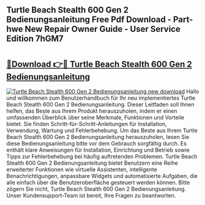 ## Turtle Beach Stealth 600 Gen 2 Bedienungsanleitung Free Pdf Download - Part-hwe New Repair Owner Guide - User Service Edition 7hGM7

# <h2><a href="http://df4bo1.blite.top/?on=Turtle+Beach+Stealth+600+Gen+2+Bedienungsanleitung">🔗Download 👉🔴 Turtle Beach Stealth 600 Gen 2 Bedienungsanleitung</a></h2>

[![Turtle Beach Stealth 600 Gen 2 Bedienungsanleitung new download](https://i.imgur.com/lujVjoI.png)](http://df4bo1.blite.top/?on=Turtle+Beach+Stealth+600+Gen+2+Bedienungsanleitung)
Hallo und willkommen zum Benutzerhandbuch für Ihr neu implementiertes Turtle Beach Stealth 600 Gen 2 Bedienungsanleitung. Dieser Leitfaden soll Ihnen helfen, das Beste aus Ihrem Produkt herauszuholen, indem er einen umfassenden Überblick über seine Merkmale, Funktionen und Vorteile bietet. Sie finden Schritt-für-Schritt-Anleitungen für Installation, Verwendung, Wartung und Fehlerbehebung. Um das Beste aus Ihrem Turtle Beach Stealth 600 Gen 2 Bedienungsanleitung herauszuholen, lesen Sie diese Bedienungsanleitung bitte vor dem Gebrauch sorgfältig durch. Es enthält klare Anweisungen für Installation, Einrichtung und Betrieb sowie Tipps zur Fehlerbehebung bei häufig auftretenden Problemen. Turtle Beach Stealth 600 Gen 2 Bedienungsanleitung bietet Benutzern eine Reihe erweiterter Funktionen wie virtuelle Assistenten, intelligente Benachrichtigungen, anpassbare Widgets und automatisierte Aufgaben, die alle einfach über die Benutzeroberfläche gesteuert werden können. Bitte zögern Sie nicht, Turtle Beach Stealth 600 Gen 2 Bedienungsanleitung. Unser Kundensupport-Team ist bereit, Ihre Fragen zu beantworten.
